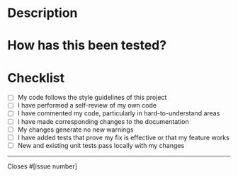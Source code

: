 <!--
Please, do not forget to provide the next reviewers: Puasonych, erorrov, somenkovnikita, Blissfulman, and Stampoo.

Please, do not forget to mark this pull request with the labels of type of changes:
- feature|documentation
- bug
- hotfix
- service task
-->
# Description
<!-- 
Please include a summary of the changes. Please also include relevant motivation and context. List any dependencies that are required for this change.
-->

# How has this been tested?
<!--
Please describe the tests that you ran to verify your changes. Provide instructions so we can reproduce. Please also list any relevant details for your test configuration.
-->

# Checklist

- [ ] My code follows the style guidelines of this project
- [ ] I have performed a self-review of my own code
- [ ] I have commented my code, particularly in hard-to-understand areas
- [ ] I have made corresponding changes to the documentation
- [ ] My changes generate no new warnings
- [ ] I have added tests that prove my fix is effective or that my feature works
- [ ] New and existing unit tests pass locally with my changes

---
<!-- Please include which issues are fixed/closed, if this is needed -->
Closes #[issue number]

